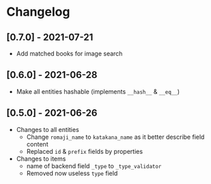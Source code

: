 # Changelog

## [0.7.0] - 2021-07-21

- Add matched books for image search

## [0.6.0] - 2021-06-28

- Make all entities hashable (implements `__hash__` & `__eq__`)

## [0.5.0] - 2021-06-26

- Changes to all entities
    - Change `romaji_name` to `katakana_name` as it better describe field content
    - Replaced `id` & `prefix` fields by properties
- Changes to items
    - name of backend field `_type` to `_type_validator`
    - Removed now useless `type` field
